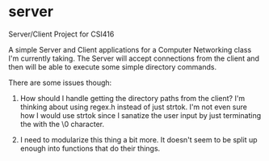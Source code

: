 server
======

Server/Client Project for CSI416

A simple Server and Client applications for a Computer Networking class I'm currently taking. 
The Server will accept connections from the client and then will be able to execute some simple directory commands. 

There are some issues though:

1) How should I handle getting the directory paths from the client? I'm thinking about using regex.h instead of just strtok. I'm not even sure how I would use strtok since I sanatize the user input by just terminating the with the \0 character. 

2) I need to modularize this thing a bit more. It doesn't seem to be split up enough into functions that do their things. 